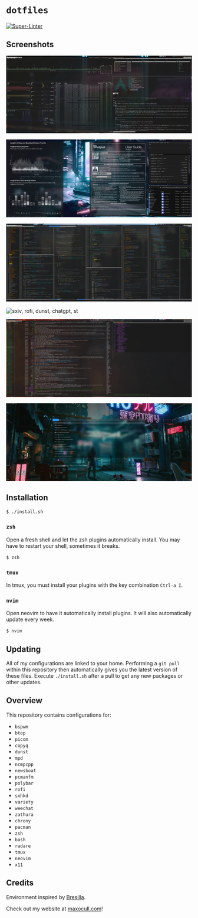 # `dotfiles`

[![Super-Linter](https://github.com/Maxattax97/miscellaneous/actions/workflows/ci.yaml/badge.svg)](https://github.com/marketplace/actions/super-linter)

## Screenshots

![btop, ctop, tmux, man, neofetch](assets/btop.png)

![zathura, pcmanfm, qalculate](assets/zathura.png)

![neovim](assets/neovim.png)

![sxiv, rofi, dunst, chatgpt, st](assets/sxiv.png)

![weechat, newsboat](assets/weechat.png)

![rofi](assets/rofi.png)

## Installation

```
$ ./install.sh
```

### `zsh`

Open a fresh shell and let the zsh plugins automatically install. You may have to restart your shell, sometimes it breaks.

```
$ zsh
```

### `tmux`

In tmux, you must install your plugins with the key combination `Ctrl-a I`.

### `nvim`

Open neovim to have it automatically install plugins. It will also automatically update every week.

```
$ nvim
```

## Updating

All of my configurations are linked to your home. Performing a `git pull` within
this repository then automatically gives you the latest version of these
files. Execute `./install.sh` after a pull to get any new packages or other updates.

## Overview

This repository contains configurations for:

- `bspwm`
- `btop`
- `picom`
- `copyq`
- `dunst`
- `mpd`
- `ncmpcpp`
- `newsboat`
- `pcmanfm`
- `polybar`
- `rofi`
- `sxhkd`
- `variety`
- `weechat`
- `zathura`
- `chrony`
- `pacman`
- `zsh`
- `bash`
- `radare`
- `tmux`
- `neovim`
- `x11`

## Credits

Environment inspired by [Bresilla](https://github.com/bresilla/dotfiles/).

Check out my website at [maxocull.com](https://www.maxocull.com/)!
